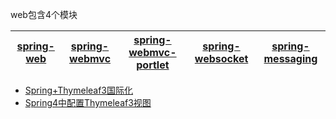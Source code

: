 
web包含4个模块

[spring-web]()|[spring-webmvc]("mvc实现")|[spring-webmvc-portlet]("基于portlet的mvc实现")|[spring-websocket]("为web应用提供的高效通信工具")|[spring-messaging]("用于构建基于消息的应用程序")|
---|---|---|---|---|


* [Spring+Thymeleaf3国际化](https://mrbird.cc/Spring-Tymeleaf3%E5%9B%BD%E9%99%85%E5%8C%96.html)
* [Spring4中配置Thymeleaf3视图](https://mrbird.cc/Spring4%E4%B8%AD%E9%85%8D%E7%BD%AEThymeleaf3%E8%A7%86%E5%9B%BE.html)
